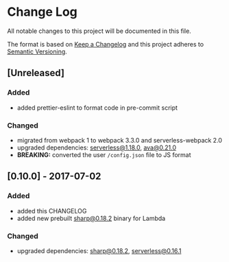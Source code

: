 # Change Log
All notable changes to this project will be documented in this file.

The format is based on [Keep a Changelog](http://keepachangelog.com/en/1.0.0/)
and this project adheres to [Semantic Versioning](http://semver.org/spec/v2.0.0.html).


## [Unreleased]
### Added
- added prettier-eslint to format code in pre-commit script

### Changed
- migrated from webpack 1 to webpack 3.3.0 and serverless-webpack 2.0
- upgraded dependencies:  serverless@1.18.0, ava@0.21.0
- **BREAKING:** converted the user `/config.json` file to JS format


## [0.10.0] - 2017-07-02
### Added
- added this CHANGELOG
- added new prebuilt sharp@0.18.2 binary for Lambda

### Changed
- upgraded dependencies: sharp@0.18.2, serverless@0.16.1
